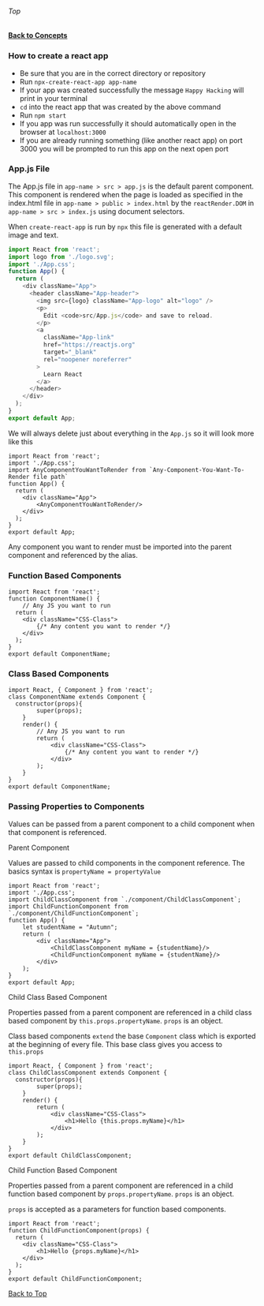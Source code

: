 ###### Top
#### [Back to Concepts](README.md)

### How to create a react app
- Be sure that you are in the correct directory or repository
- Run `npx-create-react-app app-name` 
- If your app was created successfully the message `Happy Hacking` will print in your terminal
- `cd` into the react app that was created by the above command
- Run `npm start`
- If you app was run successfully it should automatically open in the browser at `localhost:3000`
- If you are already running something (like another react app) on port 3000 you will be prompted to run this app on the next open port


### App.js File
The App.js file in `app-name > src > app.js` is the default parent component. This component is rendered when the page is loaded as specified in the index.html file in  `app-name > public > index.html` by the `reactRender.DOM` in `app-name > src > index.js` using document selectors.

When `create-react-app` is run by `npx` this file is generated with a default image and text.
```JavaScript
import React from 'react';
import logo from './logo.svg';
import './App.css';
function App() {
  return (
    <div className="App">
      <header className="App-header">
        <img src={logo} className="App-logo" alt="logo" />
        <p>
          Edit <code>src/App.js</code> and save to reload.
        </p>
        <a
          className="App-link"
          href="https://reactjs.org"
          target="_blank"
          rel="noopener noreferrer"
        >
          Learn React
        </a>
      </header>
    </div>
  );
}
export default App;
```

We will always delete just about everything in the `App.js` so it will look more like this
```JSX
import React from 'react';
import './App.css';
import AnyComponentYouWantToRender from `Any-Component-You-Want-To-Render file path`
function App() {
  return (
    <div className="App">
        <AnyComponentYouWantToRender/>
    </div>
  );
}
export default App;
```
Any component you want to render must be imported into the parent component and referenced by the alias.

### Function Based Components
```JSX
import React from 'react';
function ComponentName() {
    // Any JS you want to run
  return (
    <div className="CSS-Class">
        {/* Any content you want to render */}
    </div>
  );
}
export default ComponentName;
```

### Class Based Components
```JSX
import React, { Component } from 'react';
class ComponentName extends Component {
  constructor(props){
        super(props);
    }
    render() {
        // Any JS you want to run
        return (
            <div className="CSS-Class">
                {/* Any content you want to render */}
            </div>
        );
    }
}
export default ComponentName;
```

### Passing Properties to Components
Values can be passed from a parent component to a child component when that component is referenced. 

Parent Component

Values are passed to child components in the component reference. The basics syntax is `propertyName = propertyValue`
```JSX
import React from 'react';
import './App.css';
import ChildClassComponent from `./component/ChildClassComponent`;
import ChildFunctionComponent from `./component/ChildFunctionComponent`;
function App() {
    let studentName = "Autumn";
    return (
        <div className="App">
            <ChildClassComponent myName = {studentName}/>
            <ChildFunctionComponent myName = {studentName}/>
        </div>
    );
}
export default App;
```
Child Class Based Component

Properties passed from a parent component are referenced in a child class based component by `this.props.propertyName`. `props` is an object.

Class based components `extend` the base `Component` class which is exported at the beginning of every file. This base class gives you access to `this.props`
```JSX
import React, { Component } from 'react';
class ChildClassComponent extends Component {
  constructor(props){
        super(props);
    }
    render() {
        return (
            <div className="CSS-Class">
                <h1>Hello {this.props.myName}</h1>
            </div>
        );
    }
}
export default ChildClassComponent;
```
Child Function Based Component

Properties passed from a parent component are referenced in a child function based component by `props.propertyName`. `props` is an object.

`props` is accepted as a parameters for function based components.
```JSX
import React from 'react';
function ChildFunctionComponent(props) {
  return (
    <div className="CSS-Class">
        <h1>Hello {props.myName}</h1>
    </div>
  );
}
export default ChildFunctionComponent;
```
[Back to Top](#Top)